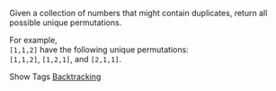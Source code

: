 Given a collection of numbers that might contain duplicates, return all possible unique permutations.

For example,  
`[1,1,2]` have the following unique permutations:  
`[1,1,2]`, `[1,2,1]`, and `[2,1,1]`.

Show Tags
 [Backtracking](/tag/backtracking/)
